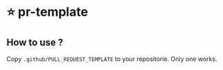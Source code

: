 # ⭐ pr-template

## How to use ?

Copy `.github/PULL_REQUEST_TEMPLATE` to your repositorie. Only one works.
